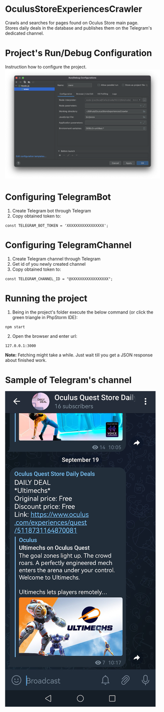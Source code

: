 # OculusStoreExperiencesCrawler

Crawls and searches for pages found on Oculus Store main page.<br>
Stores daily deals in the database and publishes them on the Telegram's dedicated channel.

# Project's Run/Debug Configuration

Instruction how to configure the project.
![pictures/run_debug_configuration.png](pictures/run_debug_configuration.png)

# Configuring  TelegramBot

1. Create Telegram bot through Telegram
1. Copy obtained token to:

```
const TELEGRAM_BOT_TOKEN = 'XXXXXXXXXXXXXXXXX';
```

# Configuring TelegramChannel

1. Create Telegram channel through Telegram
1. Get id of you newly created channel
1. Copy obtained token to:

```
const TELEGRAM_CHANNEL_ID = "@XXXXXXXXXXXXXXXXX";
```

# Running the project

1. Being in the project's folder execute the below command (or click the green triangle in PhpStorm IDE):

```
npm start
```

2. Open the browser and enter url:

```
127.0.0.1:3000
```

**Note:** Fetching might take a while. Just wait till you get a JSON response about finished work.

# Sample of  Telegram's channel

![pictures/telegram_channel.jpg](pictures/telegram_channel.jpg)
